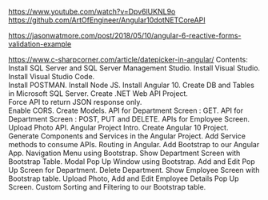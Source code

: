 https://www.youtube.com/watch?v=Dpv6lUKNL9o
https://github.com/ArtOfEngineer/Angular10dotNETCoreAPI

https://jasonwatmore.com/post/2018/05/10/angular-6-reactive-forms-validation-example

https://www.c-sharpcorner.com/article/datepicker-in-angular/
Contents:
 Install SQL Server and SQL Server Management Studio.
 Install Visual Studio. 
 Install Visual Studio Code.  
 Install POSTMAN.
 Install Node JS.
 Install Angular 10.
 Create DB and Tables in Microsoft SQL Server.
 Create .NET Web API Project.  
 Force API to return JSON response only.   
 Enable CORS.
 Create Models.
 API for Department Screen : GET.
 API for Department Screen : POST, PUT and DELETE.
 APIs for Employee Screen.
 Upload Photo API.
 Angular Project Intro.
 Create Angular 10 Project.
 Generate Components and Services in the Angular Project.
 Add Service methods to consume APIs.
 Routing in Angular.
 Add Bootstrap to our Angular App.
 Navigation Menu using Bootstrap.
Show Department Screen with Bootstrap Table.
Modal Pop Up Window using Bootstrap.
 Add and Edit Pop Up Screen for Department.
 Delete Department.
 Show Employee Screen with Bootstrap table.
 Upload Photo, Add and Edit Employee Details Pop Up Screen.
 Custom Sorting and Filtering to our Bootstrap table.